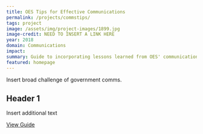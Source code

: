 ```yaml
---
title: OES Tips for Effective Communications
permalink: /projects/commstips/
tags: project
image: /assets/img/project-images/1899.jpg
image-credit: NEED TO INSERT A LINK HERE
year: 2018
domain: Communications
impact:
summary: Guide to incorporating lessons learned from OES' communications portfolio. 
featured: homepage
---
```

Insert broad challenge of government comms.

## Header 1

Insert additional text

<a class="usa-button" href="{{site.baseurl}}/assets/files/1899.pdf">View Guide</a>
